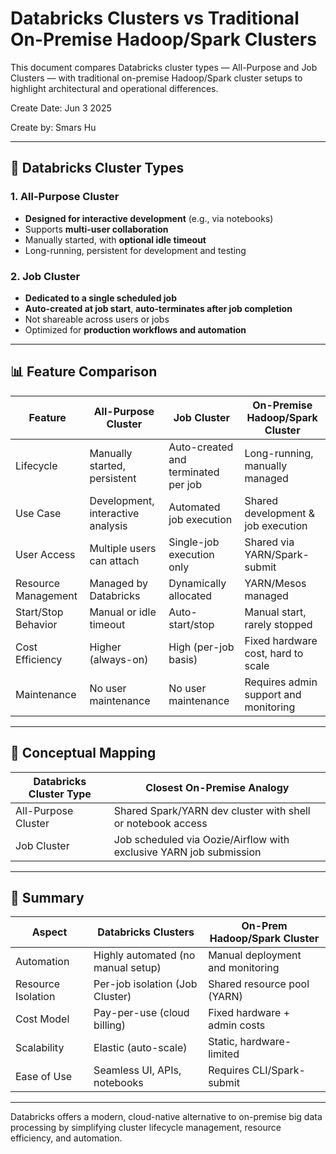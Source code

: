 # Databricks Clusters vs Traditional On-Premise Hadoop/Spark Clusters

This document compares Databricks cluster types — All-Purpose and Job Clusters — with traditional on-premise Hadoop/Spark cluster setups to highlight architectural and operational differences.

Create Date: Jun 3 2025

Create by: Smars Hu

---

## 🧱 Databricks Cluster Types

### 1. All-Purpose Cluster

- **Designed for interactive development** (e.g., via notebooks)
- Supports **multi-user collaboration**
- Manually started, with **optional idle timeout**
- Long-running, persistent for development and testing

### 2. Job Cluster

- **Dedicated to a single scheduled job**
- **Auto-created at job start**, **auto-terminates after job completion**
- Not shareable across users or jobs
- Optimized for **production workflows and automation**

---

## 📊 Feature Comparison

| Feature                     | All-Purpose Cluster                 | Job Cluster                          | On-Premise Hadoop/Spark Cluster       |
|----------------------------|-------------------------------------|--------------------------------------|----------------------------------------|
| Lifecycle                  | Manually started, persistent        | Auto-created and terminated per job  | Long-running, manually managed         |
| Use Case                   | Development, interactive analysis   | Automated job execution              | Shared development & job execution     |
| User Access                | Multiple users can attach           | Single-job execution only            | Shared via YARN/Spark-submit           |
| Resource Management        | Managed by Databricks               | Dynamically allocated                | YARN/Mesos managed                      |
| Start/Stop Behavior        | Manual or idle timeout              | Auto-start/stop                      | Manual start, rarely stopped           |
| Cost Efficiency            | Higher (always-on)                  | High (per-job basis)                 | Fixed hardware cost, hard to scale     |
| Maintenance                | No user maintenance                 | No user maintenance                  | Requires admin support and monitoring  |

---

## 🔁 Conceptual Mapping

| Databricks Cluster Type | Closest On-Premise Analogy |
|-------------------------|-----------------------------|
| All-Purpose Cluster     | Shared Spark/YARN dev cluster with shell or notebook access |
| Job Cluster             | Job scheduled via Oozie/Airflow with exclusive YARN job submission |

---

## 🧠 Summary

| Aspect              | Databricks Clusters                         | On-Prem Hadoop/Spark Cluster         |
|---------------------|---------------------------------------------|--------------------------------------|
| Automation          | Highly automated (no manual setup)          | Manual deployment and monitoring     |
| Resource Isolation  | Per-job isolation (Job Cluster)             | Shared resource pool (YARN)          |
| Cost Model          | Pay-per-use (cloud billing)                 | Fixed hardware + admin costs         |
| Scalability         | Elastic (auto-scale)                        | Static, hardware-limited             |
| Ease of Use         | Seamless UI, APIs, notebooks                | Requires CLI/Spark-submit            |

---

Databricks offers a modern, cloud-native alternative to on-premise big data processing by simplifying cluster lifecycle management, resource efficiency, and automation.
